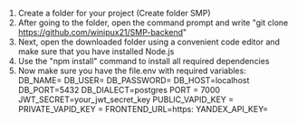 1) Create a folder for your project (Create folder SMP)
2) After going to the folder, open the command prompt and write "git clone https://github.com/winipux21/SMP-backend"
3) Next, open the downloaded folder using a convenient code editor and make sure that you have installed Node.js
4) Use the "npm install" command to install all required dependencies
5) Now make sure you have the file.env with required variables:
DB_NAME=
DB_USER=
DB_PASSWORD=
DB_HOST=localhost
DB_PORT=5432
DB_DIALECT=postgres
PORT = 7000
JWT_SECRET=your_jwt_secret_key
PUBLIC_VAPID_KEY = 
PRIVATE_VAPID_KEY = 
FRONTEND_URL=https: 
YANDEX_API_KEY= 
